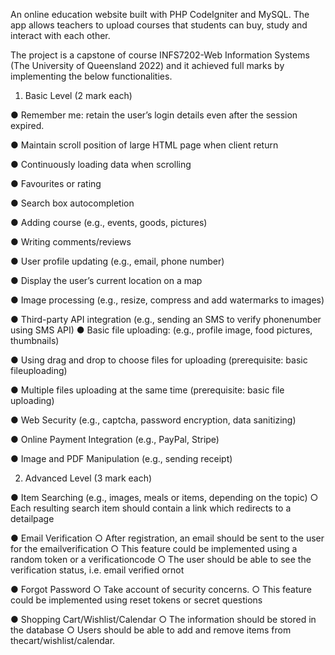 An online education website built with PHP CodeIgniter and MySQL. The app allows teachers to upload courses that students can buy, study and interact with each other.

The project is a capstone of course INFS7202-Web Information Systems (The University of Queensland 2022) and it achieved full marks by implementing the below functionalities.

1. Basic Level (2 mark each)

● Remember me: retain the user’s login details even after the session expired.

● Maintain scroll position of large HTML page when client return

● Continuously loading data when scrolling

● Favourites or rating

● Search box autocompletion

● Adding course (e.g., events, goods, pictures)

● Writing comments/reviews

● User profile updating (e.g., email, phone number)

● Display the user’s current location on a map

● Image processing (e.g., resize, compress and add watermarks to images)

● Third-party API integration (e.g., sending an SMS to verify phonenumber using SMS API) ● Basic file uploading: (e.g., profile image, food pictures, thumbnails)

● Using drag and drop to choose files for uploading (prerequisite: basic fileuploading)

● Multiple files uploading at the same time (prerequisite: basic file uploading)

● Web Security (e.g., captcha, password encryption, data sanitizing)

● Online Payment Integration (e.g., PayPal, Stripe)

● Image and PDF Manipulation (e.g., sending receipt)


2. Advanced Level (3 mark each)

● Item Searching (e.g., images, meals or items, depending on the topic)
○ Each resulting search item should contain a link which redirects to a detailpage

● Email Verification
○ After registration, an email should be sent to the user for the emailverification
○ This feature could be implemented using a random token or a verificationcode
○ The user should be able to see the verification status, i.e. email verified ornot

● Forgot Password
○ Take account of security concerns.
○ This feature could be implemented using reset tokens or secret questions

● Shopping Cart/Wishlist/Calendar
○ The information should be stored in the database
○ Users should be able to add and remove items from thecart/wishlist/calendar.
